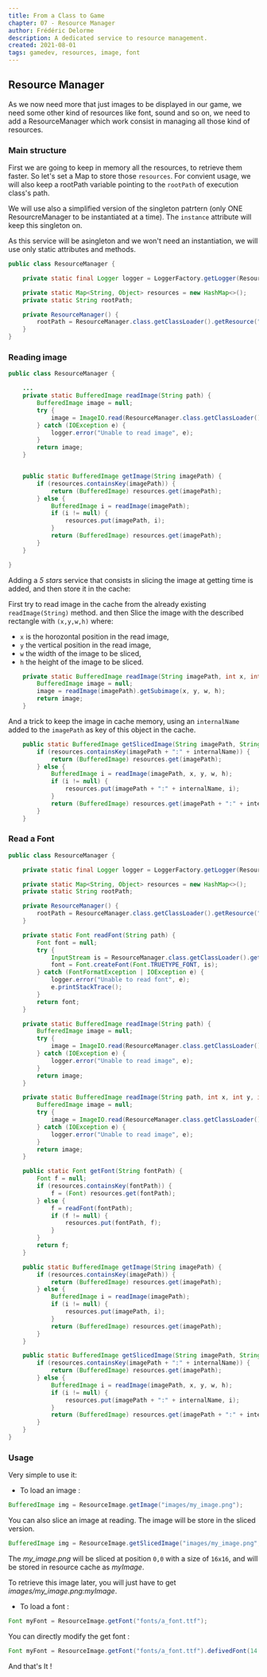 ```yaml
---
title: From a Class to Game
chapter: 07 - Resource Manager
author: Frédéric Delorme
description: A dedicated service to resource management.
created: 2021-08-01
tags: gamedev, resources, image, font
---
```


## Resource Manager

As we now need more that just images to be displayed in our game, we need some other kind of resources like font, sound and so on, we need to add a ResourceManager which work consist in managing all those kind of resources.

### Main structure

First we are going to keep in memory all the resources, to retrieve them faster. So let's set a Map to store those `resources`.
For convient usage, we will also keep a rootPath variable pointing to the `rootPath` of execution class's path.

We will use also a simplified version of the singleton patrtern (only ONE ResourcreManager to be instantiated at a time). The `instance` attribute will keep this singleton on.

As this service will be asingleton and we won't need an instantiation, we will use only static attributes and methods.

```java
public class ResourceManager {

    private static final Logger logger = LoggerFactory.getLogger(ResourceManager.class);

    private static Map<String, Object> resources = new HashMap<>();
    private static String rootPath;

    private ResourceManager() {
        rootPath = ResourceManager.class.getClassLoader().getResource("/").toString();
    }
}
```

### Reading image

```java
public class ResourceManager {

    ...
    private static BufferedImage readImage(String path) {
        BufferedImage image = null;
        try {
            image = ImageIO.read(ResourceManager.class.getClassLoader().getResourceAsStream(path));
        } catch (IOException e) {
            logger.error("Unable to read image", e);
        }
        return image;
    }


    public static BufferedImage getImage(String imagePath) {
        if (resources.containsKey(imagePath)) {
            return (BufferedImage) resources.get(imagePath);
        } else {
            BufferedImage i = readImage(imagePath);
            if (i != null) {
                resources.put(imagePath, i);
            }
            return (BufferedImage) resources.get(imagePath);
        }
    }

}
```

Adding a _5 stars_ service that consists in slicing the image at getting time is added, and then store it in the cache:

First try to read image in the cache from the already existing `readImage(String)` method. and then Slice the image with the described rectangle with `(x,y,w,h)` where:

- `x` is the horozontal position in the read image,
- `y` the vertical position in the read image,
- `w` the width of the image to be sliced,
- `h` the height of the image to be sliced.

```java
    private static BufferedImage readImage(String imagePath, int x, int y, int w, int h) {
        BufferedImage image = null;
        image = readImage(imagePath).getSubimage(x, y, w, h);
        return image;
    }

```

And a trick to keep the image in cache memory, using an `internalName` added to the `imagePath` as key of this object in the cache.

```java
    public static BufferedImage getSlicedImage(String imagePath, String internalName, int x, int y, int w, int h) {
        if (resources.containsKey(imagePath + ":" + internalName)) {
            return (BufferedImage) resources.get(imagePath);
        } else {
            BufferedImage i = readImage(imagePath, x, y, w, h);
            if (i != null) {
                resources.put(imagePath + ":" + internalName, i);
            }
            return (BufferedImage) resources.get(imagePath + ":" + internalName);
        }
    }
```

### Read a Font

```java
public class ResourceManager {

    private static final Logger logger = LoggerFactory.getLogger(ResourceManager.class);

    private static Map<String, Object> resources = new HashMap<>();
    private static String rootPath;

    private ResourceManager() {
        rootPath = ResourceManager.class.getClassLoader().getResource("/").toString();
    }

    private static Font readFont(String path) {
        Font font = null;
        try {
            InputStream is = ResourceManager.class.getClassLoader().getResourceAsStream(path);
            font = Font.createFont(Font.TRUETYPE_FONT, is);
        } catch (FontFormatException | IOException e) {
            logger.error("Unable to read font", e);
            e.printStackTrace();
        }
        return font;
    }

    private static BufferedImage readImage(String path) {
        BufferedImage image = null;
        try {
            image = ImageIO.read(ResourceManager.class.getClassLoader().getResourceAsStream(path));
        } catch (IOException e) {
            logger.error("Unable to read image", e);
        }
        return image;
    }

    private static BufferedImage readImage(String path, int x, int y, int w, int h) {
        BufferedImage image = null;
        try {
            image = ImageIO.read(ResourceManager.class.getClassLoader().getResourceAsStream(path)).getSubimage(x, y, w, h);
        } catch (IOException e) {
            logger.error("Unable to read image", e);
        }
        return image;
    }

    public static Font getFont(String fontPath) {
        Font f = null;
        if (resources.containsKey(fontPath)) {
            f = (Font) resources.get(fontPath);
        } else {
            f = readFont(fontPath);
            if (f != null) {
                resources.put(fontPath, f);
            }
        }
        return f;
    }

    public static BufferedImage getImage(String imagePath) {
        if (resources.containsKey(imagePath)) {
            return (BufferedImage) resources.get(imagePath);
        } else {
            BufferedImage i = readImage(imagePath);
            if (i != null) {
                resources.put(imagePath, i);
            }
            return (BufferedImage) resources.get(imagePath);
        }
    }

    public static BufferedImage getSlicedImage(String imagePath, String internalName, int x, int y, int w, int h) {
        if (resources.containsKey(imagePath + ":" + internalName)) {
            return (BufferedImage) resources.get(imagePath);
        } else {
            BufferedImage i = readImage(imagePath, x, y, w, h);
            if (i != null) {
                resources.put(imagePath + ":" + internalName, i);
            }
            return (BufferedImage) resources.get(imagePath + ":" + internalName);
        }
    }
}
```

### Usage

Very simple to use it:

* To load an image :

```java
BufferedImage img = ResourceImage.getImage("images/my_image.png");
```
You can also slice an image at reading. The image will be store in the sliced version.

```java
BufferedImage img = ResourceImage.getSlicedImage("images/my_image.png","myImage",0,0,16,16);
```

The _my_image.png_ will be sliced at position `0,0` with a size of `16x16`, and will be stored in resource cache as _myImage_.

To retrieve this image later, you will just have to get _images/my_image.png:myImage_.

* To load a font :

```java
Font myFont = ResourceImage.getFont("fonts/a_font.ttf");
```

You can directly modify the get font :

```java
Font myFont = ResourceImage.getFont("fonts/a_font.ttf").defivedFont(14.0);
```




And that's It !

